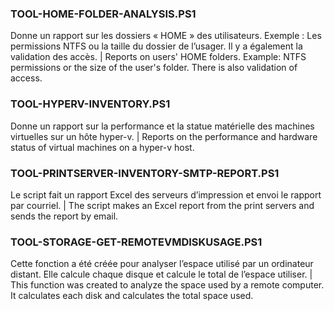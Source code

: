 ### TOOL-HOME-FOLDER-ANALYSIS.PS1
Donne un rapport sur les dossiers « HOME » des utilisateurs. Exemple : Les permissions NTFS ou la taille du dossier de l’usager. Il y a également la validation des accès. | Reports on users' HOME folders. Example: NTFS permissions or the size of the user's folder. There is also validation of access.

### TOOL-HYPERV-INVENTORY.PS1
Donne un rapport sur la performance et la statue matérielle des machines virtuelles sur un hôte hyper-v. | Reports on the performance and hardware status of virtual machines on a hyper-v host.

### TOOL-PRINTSERVER-INVENTORY-SMTP-REPORT.PS1
Le script fait un rapport Excel des serveurs d’impression et envoi le rapport par courriel. | The script makes an Excel report from the print servers and sends the report by email.

### TOOL-STORAGE-GET-REMOTEVMDISKUSAGE.PS1
Cette fonction a été créée pour analyser l’espace utilisé par un ordinateur distant. Elle calcule chaque disque et calcule le total de l’espace utiliser. | This function was created to analyze the space used by a remote computer. It calculates each disk and calculates the total space used.
